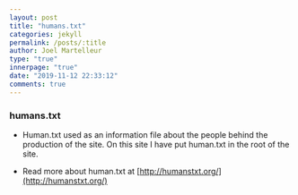 ```yaml
---
layout: post
title: "humans.txt"
categories: jekyll
permalink: /posts/:title
author: Joel Martelleur
type: "true"
innerpage: "true"
date: "2019-11-12 22:33:12" 
comments: true
---
```


### humans.txt

* Human.txt used as an information file about the people behind the production of the site. On this site I have put human.txt in the root of the site. 

* Read more about human.txt at [http://humanstxt.org/](http://humanstxt.org/)

